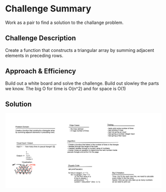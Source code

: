 # Challenge Summary

Work as a pair to find a solution to the challange problem.

## Challenge Description

Create a function that constructs a triangular array by summing adjacent elements in preceding rows.

## Approach & Efficiency

Build out a white board and solve the challenge. Build out slowley the parts we know.  The big O for time is O(n^2) and for space is O(1)


## Solution

<img src="assets/cc38.png">
